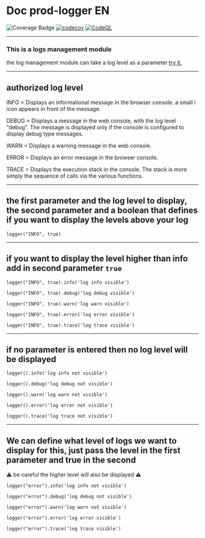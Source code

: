 # Doc prod-logger EN

![Coverage Badge](https://img.shields.io/endpoint?url=https://gist.githubusercontent.com/LeonardoDaFonsecaEsteves/8a6c3dd8d57f8bcab1d4126ee2caf9d0/raw/prod-logger__heads_main.json) [![codecov](https://codecov.io/gh/LeonardoDaFonsecaEsteves/prod-logger/branch/main/graph/badge.svg?token=5QTMF25PCI)](https://codecov.io/gh/LeonardoDaFonsecaEsteves/prod-logger) [![CodeQL](https://github.com/LeonardoDaFonsecaEsteves/prod-logger/actions/workflows/codeql-analysis.yml/badge.svg)](https://github.com/LeonardoDaFonsecaEsteves/prod-logger/actions/workflows/codeql-analysis.yml)
***

### This is a logs management module

the log management module can take a log level as a parameter [try it.](https://codesandbox.io/s/y1658?file=/src/App.js)
***

## authorized log level

INFO = Displays an informational message in the browser console. a small i icon appears in front of the message.

DEBUG = Displays a message in the web console, with the log level "debug". The message is displayed only if the console is configured to display debug type messages.

WARN = Displays a warning message in the web console.

ERROR = Displays an error message in the browser console.

TRACE = Displays the execution stack in the console. The stack is more simply the sequence of calls via the various functions.

***
## the first parameter and the log level to display, the second parameter and a boolean that defines if you want to display the levels above your log
 `logger("INFO", true)`
 
****
## if you want to display the level higher than info add in second parameter `true`

 `logger("INFO", true).info('log info visible')`
 
 `logger("INFO", true).debug('log debug visible')`

 `logger("INFO", true).warn('log warn visible')`

 `logger("INFO", true).error('log error visible')`

 `logger("INFO", true).trace('log trace visible')`

****

## if no parameter is entered then no log level will be displayed

`logger().info('log info not visible')`

`logger().debug('log debug not visible')`

`logger().warn('log warn not visible')`

`logger().error('log error not visible')`

`logger().trace('log trace not visible')`

*****

## We can define what level of logs we want to display for this, just pass the level in the first parameter and true in the second
:warning: be careful the higher level will also be displayed :warning:  

 `logger("error").info('log info not visible')`

 `logger("error").debug('log debug not visible')`

 `logger("error").warn('log warn not visible')`

 `logger("error").error('log error visible')`

 `logger("error").trace('log trace visible')`


